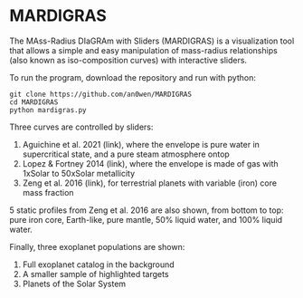 # MARDIGRAS
The MAss-Radius DIaGRAm with Sliders (MARDIGRAS) is a visualization tool that allows a simple and easy manipulation of mass-radius relationships (also known as iso-composition curves) with interactive sliders.

To run the program, download the repository and run with python:
```
git clone https://github.com/an0wen/MARDIGRAS
cd MARDIGRAS
python mardigras.py
```
Three curves are controlled by sliders:
1. Aguichine et al. 2021 (link), where the envelope is pure water in supercritical state, and a pure steam atmosphere ontop
2. Lopez & Fortney 2014 (link), where the envelope is made of gas with 1xSolar to 50xSolar metallicity
3. Zeng et al. 2016 (link), for terrestrial planets with variable (iron) core mass fraction

5 static profiles from Zeng et al. 2016 are also shown, from bottom to top: pure iron core, Earth-like, pure mantle, 50% liquid water, and 100% liquid water.

Finally, three exoplanet populations are shown:
1. Full exoplanet catalog in the background
2. A smaller sample of highlighted targets
3. Planets of the Solar System

